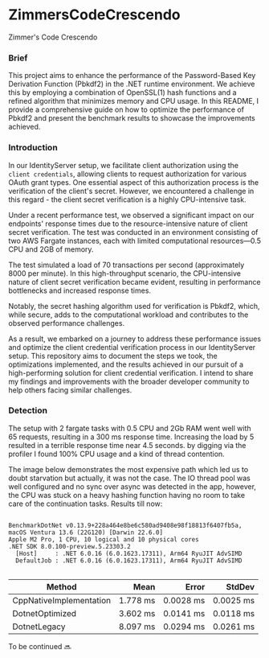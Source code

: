 # ZimmersCodeCrescendo
Zimmer's Code Crescendo

### Brief

This project aims to enhance the performance of the Password-Based Key Derivation Function (Pbkdf2) in the .NET runtime environment. We achieve this by employing a combination of OpenSSL(1) hash functions and a refined algorithm that minimizes memory and CPU usage. In this README, I provide a comprehensive guide on how to optimize the performance of Pbkdf2 and present the benchmark results to showcase the improvements achieved.

### Introduction

In our IdentityServer setup, we facilitate client authorization using the `client credentials`, allowing clients to request authorization for various OAuth grant types. One essential aspect of this authorization process is the verification of the client's secret. However, we encountered a challenge in this regard - the client secret verification is a highly CPU-intensive task.

Under a recent performance test, we observed a significant impact on our endpoints' response times due to the resource-intensive nature of client secret verification. The test was conducted in an environment consisting of two AWS Fargate instances, each with limited computational resources—0.5 CPU and 2GB of memory.

The test simulated a load of 70 transactions per second (approximately 8000 per minute). In this high-throughput scenario, the CPU-intensive nature of client secret verification became evident, resulting in performance bottlenecks and increased response times.

Notably, the secret hashing algorithm used for verification is Pbkdf2, which, while secure, adds to the computational workload and contributes to the observed performance challenges.

As a result, we embarked on a journey to address these performance issues and optimize the client credential verification process in our IdentityServer setup. This repository aims to document the steps we took, the optimizations implemented, and the results achieved in our pursuit of a high-performing solution for client credential verification. I intend to share my findings and improvements with the broader developer community to help others facing similar challenges.

### Detection
The setup with 2 fargate tasks with 0.5 CPU and 2Gb RAM went well with 65 requests, resulting in a 300 ms response time.
Increasing the load by 5 resulted in a terrible response time near 4.5 seconds. 
by digging via the profiler I found 100% CPU usage and a kind of thread contention.

The image below demonstrates the most expensive path which led us to doubt starvation but actually, it was not the case.
The IO thread pool was well configured and no sync over async was detected in the app, however, the CPU was stuck on a heavy hashing function having no room to take care of the continuation tasks.
Results till now:

```

BenchmarkDotNet v0.13.9+228a464e8be6c580ad9408e98f18813f6407fb5a, macOS Ventura 13.6 (22G120) [Darwin 22.6.0]
Apple M2 Pro, 1 CPU, 10 logical and 10 physical cores
.NET SDK 8.0.100-preview.5.23303.2
  [Host]     : .NET 6.0.16 (6.0.1623.17311), Arm64 RyuJIT AdvSIMD
  DefaultJob : .NET 6.0.16 (6.0.1623.17311), Arm64 RyuJIT AdvSIMD


```
| Method                  | Mean     | Error     | StdDev    |
|------------------------ |---------:|----------:|----------:|
| CppNativeImplementation | 1.778 ms | 0.0028 ms | 0.0025 ms |
| DotnetOptimized         | 3.602 ms | 0.0141 ms | 0.0118 ms |
| DotnetLegacy            | 8.097 ms | 0.0294 ms | 0.0261 ms |


To be continued 🔜 
